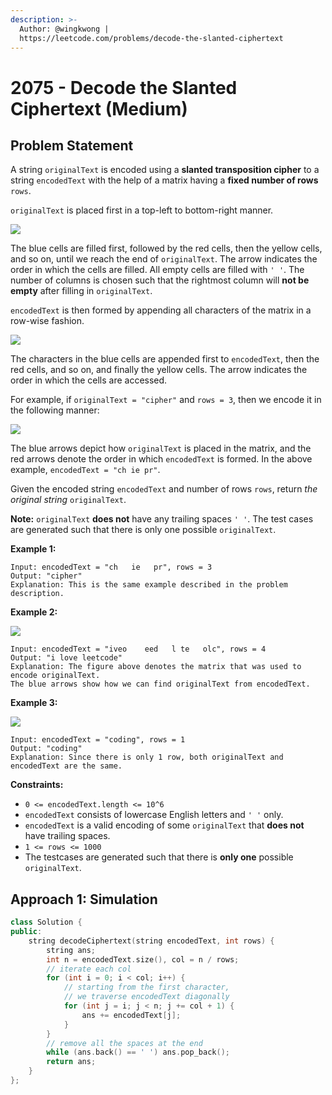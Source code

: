 ```yaml
---
description: >-
  Author: @wingkwong |
  https://leetcode.com/problems/decode-the-slanted-ciphertext
---
```


# 2075 - Decode the Slanted Ciphertext (Medium)

## Problem Statement

A string `originalText` is encoded using a **slanted transposition cipher** to a string `encodedText` with the help of a matrix having a **fixed number of rows** `rows`.

`originalText` is placed first in a top-left to bottom-right manner.

![](https://assets.leetcode.com/uploads/2021/11/07/exa11.png)

The blue cells are filled first, followed by the red cells, then the yellow cells, and so on, until we reach the end of `originalText`. The arrow indicates the order in which the cells are filled. All empty cells are filled with `' '`. The number of columns is chosen such that the rightmost column will **not be empty** after filling in `originalText`.

`encodedText` is then formed by appending all characters of the matrix in a row-wise fashion.

![](https://assets.leetcode.com/uploads/2021/11/07/exa12.png)

The characters in the blue cells are appended first to `encodedText`, then the red cells, and so on, and finally the yellow cells. The arrow indicates the order in which the cells are accessed.

For example, if `originalText = "cipher"` and `rows = 3`, then we encode it in the following manner:

![](https://assets.leetcode.com/uploads/2021/10/25/desc2.png)

The blue arrows depict how `originalText` is placed in the matrix, and the red arrows denote the order in which `encodedText` is formed. In the above example, `encodedText = "ch ie pr"`.

Given the encoded string `encodedText` and number of rows `rows`, return _the original string_ `originalText`.

**Note:** `originalText` **does not** have any trailing spaces `' '`. The test cases are generated such that there is only one possible `originalText`.



**Example 1:**

```
Input: encodedText = "ch   ie   pr", rows = 3
Output: "cipher"
Explanation: This is the same example described in the problem description.
```

**Example 2:**

![](https://assets.leetcode.com/uploads/2021/10/26/exam1.png)

```
Input: encodedText = "iveo    eed   l te   olc", rows = 4
Output: "i love leetcode"
Explanation: The figure above denotes the matrix that was used to encode originalText. 
The blue arrows show how we can find originalText from encodedText.
```

**Example 3:**

![](https://assets.leetcode.com/uploads/2021/10/26/eg2.png)

```
Input: encodedText = "coding", rows = 1
Output: "coding"
Explanation: Since there is only 1 row, both originalText and encodedText are the same.
```

**Constraints:**

* `0 <= encodedText.length <= 10^6`
* `encodedText` consists of lowercase English letters and `' '` only.
* `encodedText` is a valid encoding of some `originalText` that **does not** have trailing spaces.
* `1 <= rows <= 1000`
* The testcases are generated such that there is **only one** possible `originalText`.

## Approach 1: Simulation

```cpp
class Solution {
public:
    string decodeCiphertext(string encodedText, int rows) {
        string ans;
        int n = encodedText.size(), col = n / rows;
        // iterate each col
        for (int i = 0; i < col; i++) {
            // starting from the first character,
            // we traverse encodedText diagonally
            for (int j = i; j < n; j += col + 1) {
                ans += encodedText[j];
            }
        }
        // remove all the spaces at the end
        while (ans.back() == ' ') ans.pop_back();
        return ans;
    }
};
```
